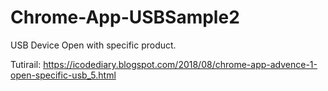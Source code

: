 # Chrome-App-USBSample2


USB Device Open with specific product.

Tutirail: https://icodediary.blogspot.com/2018/08/chrome-app-advence-1-open-specific-usb_5.html
